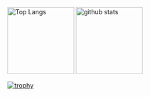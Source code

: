<p align="left"> 
  <img alt="Top Langs" height="150px" src="https://github-readme-stats.vercel.app/api/top-langs/?username=Gyabi&layout=compact&count_private=true&show_icons=true&theme=onedark" />
  <img alt="github stats" height="150px" src="https://github-readme-stats.vercel.app/api?username=Gyabi&count_private=true&show_icons=true&show_icons=true&theme=onedark" />
</p>

[![trophy](https://github-profile-trophy.vercel.app/?username=Gyabi&theme=onedark&column=7
)](https://github.com/ryo-ma/github-profile-trophy)
